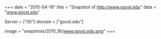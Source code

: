 
+++
date = "2015-04-18"
title = "Snapshot of http://www.govst.edu"
data = "www.govst.edu"

Server = ["IIS"]
domain = ["govst.edu"]

  image = "snapshots/2015_16/www.govst.edu.png"
+++
#
